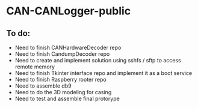 # CAN-CANLogger-public

## To do:
* Need to finish CANHardwareDecoder repo
* Need to finish CandumpDecoder repo
* Need to create and implement solution using sshfs / sftp to access remote memory
* Need to finish Tkinter interface repo and implement it as a boot service
* Need to finish Raspberry rooter repo
* Need to assemble db9
* Need to do the 3D modeling for casing
* Need to test and assemble final protorype
